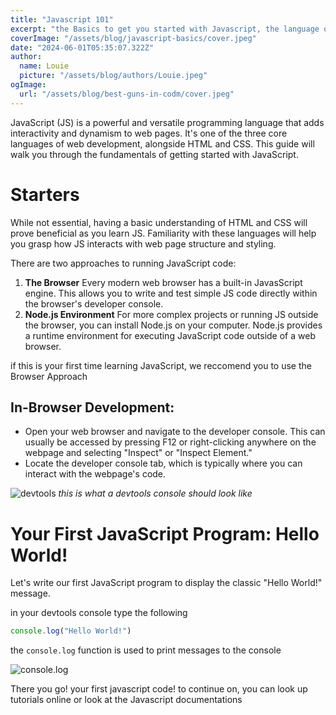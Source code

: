 ```yaml
---
title: "Javascript 101"
excerpt: "the Basics to get you started with Javascript, the language of the browser"
coverImage: "/assets/blog/javascript-basics/cover.jpeg"
date: "2024-06-01T05:35:07.322Z"
author:
  name: Louie
  picture: "/assets/blog/authors/Louie.jpeg"
ogImage:
  url: "/assets/blog/best-guns-in-codm/cover.jpeg"
---
```


JavaScript (JS) is a powerful and versatile programming language that adds interactivity and dynamism to web pages. It's one of the three core languages of web development, alongside HTML and CSS. This guide will walk you through the fundamentals of getting started with JavaScript.

# **Starters**

While not essential, having a basic understanding of HTML and CSS will prove beneficial as you learn JS. Familiarity with these languages will help you grasp how JS interacts with web page structure and styling.

There are two approaches to running JavaScript code:
1. **The Browser**
  Every modern web browser has a built-in JavasScript engine. This allows you to write and test simple JS code directly within the browser's developer console.
2. **Node.js Environment**
  For more complex projects or running JS outside the browser, you can install Node.js on your computer. Node.js provides a runtime environment for executing JavaScript code outside of a web browser.

if this is your first time learning JavaScript, we reccomend you to use the Browser Approach

## **In-Browser Development:**
- Open your web browser and navigate to the developer console. This can usually be accessed by pressing F12 or right-clicking anywhere on the webpage and selecting "Inspect" or "Inspect Element."
- Locate the developer console tab, which is typically where you can interact with the webpage's code.

![devtools](/assets/blog/javascript-basics/console.jpeg)
_this is what a devtools console should look like_

# **Your First JavaScript Program: Hello World!**

Let's write our first JavaScript program to display the classic "Hello World!" message.

in your devtools console type the following

```js
console.log("Hello World!")
```
the `console.log` function is used to print messages to the console

![console.log](/assets/blog/javascript-basics/log.jpeg)

There you go! your first javascript code!
to continue on, you can look up tutorials online or look at the Javascript documentations